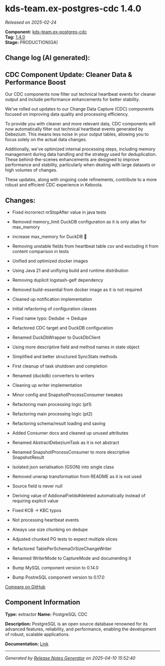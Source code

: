 #  kds-team.ex-postgres-cdc 1.4.0

_Released on 2025-02-24_

**Component:** [kds-team.ex-postgres-cdc](https://github.com/keboola/python-cdc-component)  
**Tag:** [1.4.0](https://github.com/keboola/python-cdc-component/releases/tag/1.4.0)  
**Stage:** PRODUCTION(GA)


## Change log (AI generated):
## CDC Component Update: Cleaner Data & Performance Boost
Our CDC components now filter out technical heartbeat events for cleaner output and include performance enhancements for better stability.

We've rolled out updates to our Change Data Capture (CDC) components focused on improving data quality and processing efficiency.

To provide you with cleaner and more relevant data, CDC components will now automatically filter out technical heartbeat events generated by Debezium. This means less noise in your output tables, allowing you to focus solely on the actual data changes.

Additionally, we've optimized internal processing steps, including memory management during data handling and the strategy used for deduplication. These behind-the-scenes enhancements are designed to improve performance and stability, particularly when dealing with large datasets or high volumes of changes.

These updates, along with ongoing code refinements, contribute to a more robust and efficient CDC experience in Keboola.



## Changes:



- Fixed incrorrect nrStopAfter value in java tests 




- Removed memory_limit DuckDB configuration as it is only alias for max_memory 




- increase max_memory for DuckDB 🦆 




- Removing unstable fields from heartbeat table csv and excluding it from content comparison in tests 




- Unified and optimized docker images 




- Using Java 21 and unifiying build and runtime distribution 




- Removing duplicit logstash-gelf dependency 




- Removed build-essential from docker image as it is not required 




- Cleaned up notification implementation 




- Initial refactoring of configuration classes 




- Fixed name typo: Dedube -> Dedupe 




- Refactored CDC target and DuckDB configuration 




- Renamed DuckDbWrapper to DuckDbClient 




- Using more descriptive field and method names in state object 




- Simplified and better structured SyncStats methods 




- First cleanup of task shutdown and completion 




- Renamed (duckdb) converters to writers 




- Cleaning up writer implementation 




- Minor config and SnapshotProcessConsumer tweakes 




- Refactoring main processing logic (pt1) 




- Refactoring main processing logic (pt2) 




- Refactoring schema/result loading and saving 




- Added Consumer docs and cleaned up unused attributes 




- Renamed AbstractDebeziumTask as it is not abstract 




- Renamed SnapshotProcessConsumer to more descriptive SnapshotResult 




- Isolated json serialisation (GSON) into single class 




- Removed unwrap transformation from README as it is not used 




- Source field is never null 




- Deriving value of AddionalFields#deleted automatically instead of requiring explicit value 




- Fixed KCB -> KBC typos 




- Not processing heartbeat events 




- Always use size chunking on dedupe 




- Adjusted chunked PG tests to expect multiple slices 




- Refactored TablePerSchemaOrSizeChangeWriter 




- Renamed WriterMode to CaptureMode and documenting it 




- Bump MySQL component version to 0.14.0 




- Bump PostreSQL component version to 0.17.0 



[Compare on GitHub](https://github.com/keboola/python-cdc-component/compare/1.3.0...1.4.0)



## Component Information
**Type:** extractor
**Name:** PostgreSQL CDC

**Description:** PostgreSQL is an open source database renowned for its advanced features, reliability, and performance, enabling the development of robust, scalable applications.


**Documentation:** [Link](https://help.keboola.com/components/extractors/database/postgresql/#postgresql-log-based-cdc)



---
_Generated by [Release Notes Generator](https://github.com/keboola/release-notes-generator)
on 2025-04-10 15:52:40_